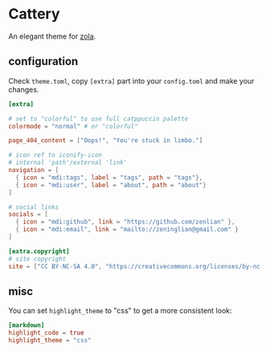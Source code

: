 # Cattery

An elegant theme for [zola](https://github.com/getzola/zola).

## configuration

Check `theme.toml`, copy `[extra]` part into your `config.toml` and make your
changes.

```toml
[extra]

# set to "colorful" to use full catppuccin palette
colormode = "normal" # or "colorful"

page_404_content = ["Oops!", "You're stuck in limbo."]

# icon ref to iconify-icon
# internal 'path'/external 'link'
navigation = [
  { icon = "mdi:tags", label = "tags", path = "tags"},
  { icon = "mdi:user", label = "about", path = "about"}
]

# social links
socials = [
  { icon = "mdi:github", link = "https://github.com/zenlian" },
  { icon = "mdi:email", link = "mailto://zeninglian@gmail.com" }
]

[extra.copyright]
# site copyright
site = ["CC BY-NC-SA 4.0", "https://creativecommons.org/licenses/by-nc-sa/4.0/deed.zh"]
```

## misc

You can set `highlight_theme` to "css" to get a more consistent look:

```toml
[markdown]
highlight_code = true
highlight_theme = "css"
```
